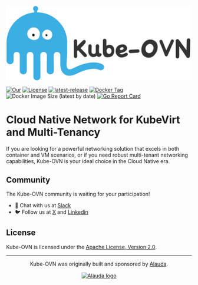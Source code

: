 <img src="https://raw.githubusercontent.com/cncf/artwork/main/projects/kube-ovn/horizontal/color/kube-ovn-horizontal-color.svg" alt="kube_ovn_logo" width="500"/>

[![Our](https://img.shields.io/static/v1?label=Our&message=Website&color=blue)](https://kube-ovn.io/)
[![License](https://img.shields.io/badge/License-Apache%202.0-blue.svg)](https://github.com/kubeovn/kube-ovn/blob/master/LICENSE)
[![latest-release](https://img.shields.io/github/release/kubeovn/kube-ovn.svg)](https://github.com/kubeovn/kube-ovn/releases)
[![Docker Tag](https://img.shields.io/docker/pulls/kubeovn/kube-ovn)](https://img.shields.io/docker/pulls/kubeovn/kube-ovn)
![Docker Image Size (latest by date)](https://img.shields.io/docker/image-size/kubeovn/kube-ovn?sort=date)
[![Go Report Card](https://goreportcard.com/badge/github.com/kubeovn/kube-ovn)](https://goreportcard.com/report/github.com/kubeovn/kube-ovn)

# Cloud Native Network for KubeVirt and Multi-Tenancy

If you are looking for a powerful networking solution that excels in both container and VM scenarios, or if you need robust multi-tenant networking capabilities, Kube-OVN is your ideal choice in the Cloud Native era.

## Community
The Kube-OVN community is waiting for your participation!

- 💭 Chat with us at [Slack](https://communityinviter.com/apps/kube-ovn/kube-ovn)
- 🐦 Follow us at [X](https://twitter.com/KubeOvn) and [Linkedin](https://www.linkedin.com/company/kube-ovn/)

## License

Kube-OVN is licensed under the [Apache License, Version 2.0](https://github.com/kubeovn/kube-ovn/blob/master/LICENSE).


---

<p align="center">
Kube-OVN was originally built and sponsored by <a href="https://alauda.io">Alauda</a>.
</p>

<p style="text-align:center;" align="center">
    <a href="https://alauda.io">
       <img align="center" src="https://www.alauda.io/hubfs/alauda_io_H_Blue.svg" alt="Alauda logo" width="25%"/>
    </a>
</p>